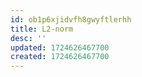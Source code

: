 ```yaml
---
id: ob1p6xjidvfh8gwyftlerhh
title: L2-norm
desc: ''
updated: 1724626467700
created: 1724626467700
---
```

